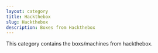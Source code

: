 ```yaml
---
layout: category
title: Hackthebox
slug: Hackthebox
description: Boxes from Hackthebox
---
```


This category contains the boxs/machines from hackthebox.
